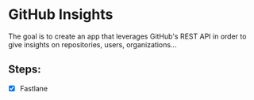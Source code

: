 # GitHub Insights

The goal is to create an app that leverages GitHub's REST API in order to give insights on repositories, users, organizations...

## Steps:

- [x] Fastlane

